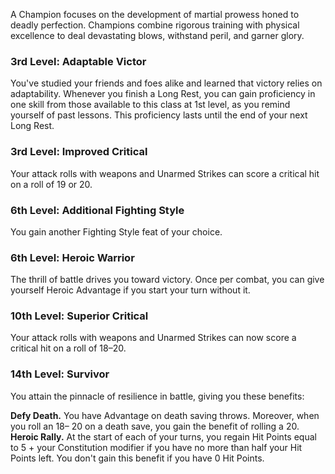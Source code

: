 A Champion focuses on the development of martial prowess honed to deadly perfection. Champions combine rigorous training with physical excellence to deal devastating blows, withstand peril, and garner glory. 

### 3rd Level: Adaptable Victor

You've studied your friends and foes alike and learned that victory relies on adaptability. Whenever you finish a Long Rest, you can gain proficiency in one skill from those available to this class at 1st level, as you remind yourself of past lessons. This proficiency lasts until the end of your next Long Rest. 

### 3rd Level: Improved Critical

Your attack rolls with weapons and Unarmed Strikes can score a critical hit on a roll of 19 or 20.

### 6th Level: Additional Fighting Style

You gain another Fighting Style feat of your choice.

### 6th Level: Heroic Warrior

The thrill of battle drives you toward victory. Once per combat, you can give yourself Heroic Advantage if you start your turn without it.

### 10th Level: Superior Critical

Your attack rolls with weapons and Unarmed Strikes can now score a critical hit on a roll of 18–20. 

### 14th Level: Survivor

You attain the pinnacle of resilience in battle, giving you these benefits:

**Defy Death.** You have Advantage on death saving throws. Moreover, when you roll an 18– 20 on a death save, you gain the benefit of rolling a 20. 
**Heroic Rally.** At the start of each of your turns, you regain Hit Points equal to 5 + your Constitution modifier if you have no more than half your Hit Points left. You don't gain this benefit if you have 0 Hit Points.